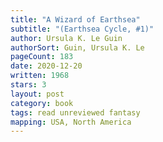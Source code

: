 ```yaml
---
title: "A Wizard of Earthsea"
subtitle: "(Earthsea Cycle, #1)"
author: Ursula K. Le Guin
authorSort: Guin, Ursula K. Le
pageCount: 183
date: 2020-12-20
written: 1968
stars: 3
layout: post
category: book
tags: read unreviewed fantasy
mapping: USA, North America
---
```

